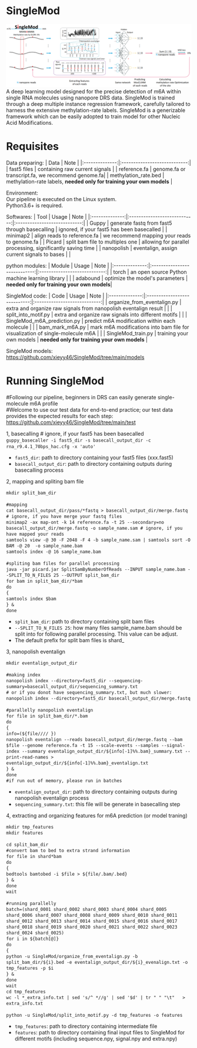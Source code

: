 # SingleMod
![schematic illustration of SingleMod](https://github.com/xieyy46/SingleMod-v1/blob/main/Figures/schematic%20illustration.png)
A deep learning model designed for the precise detection of m6A within single RNA molecules using nanopore DRS data. SingleMod is trained through a deep multiple instance regression framework, carefully tailored to harness the extensive methylation-rate labels. SingleMod is a generizable framework which can be easily adopted to train model for other Nucleic Acid Modifications.
# Requisites
Data preparing:
| Data | Note | 
|:--------------:|:----------------------------:|
| fast5 files |  containing raw current signals |
| reference.fa | genome.fa or transcript.fa, we recommend genome.fa|
| methylation_rate.bed | methylation-rate labels, **needed only for training your own models** |

Environment:   
Our pipeline is executed on the Linux system.      
Python3.6+ is required. 

Softwares:
| Tool | Usage | Note |
|:--------------:|:----------------------------:|:----------------------------:|
| Guppy  | generate fastq from fast5 through basecalling  | ignored, if your fast5 has been basecalled |
| minimap2 | align reads to reference.fa  | we recommend mapping your reads to genome.fa |
| Picard | split bam file to multiples one | allowing for parallel processing, significantly saving time |
| nanopolish | eventalign, assign current signals to bases | |

python modules:
| Module | Usage | Note |
|:--------------:|:----------------------------:|:----------------------------:|
| torch  | an open source Python machine learning library | |
| adabound | optimize the model's parameters | **needed only for training your own models**|

SingleMod code:
| Code | Usage | Note |
|:--------------:|:----------------------------:|:----------------------------:|
| organize_from_eventalign.py  | extra and organize raw signals from nanopolish eventalign result | |
| split_into_motif.py  | extra and organize raw signals into different motifs | |
| SingleMod_m6A_prediction.py  | predict m6A modification within each molecule | |
| bam_mark_m6A.py  | mark m6A modifications into bam file for visualization of single-molecule m6A | |
| SingleMod_train.py | training your own models | **needed only for training your own models** |

SingleMod models: https://github.com/xieyy46/SingleMod/tree/main/models

# Running SingleMod  
#Following our pipeline, beginners in DRS can easily generate single-molecule m6A profile   
#Welcome to use our test data for end-to-end practice; our test data provides the expected results for each step: https://github.com/xieyy46/SingleMod/tree/main/test

1, basecalling # ignore, if your fast5 has been basecalled  
`guppy_basecaller -i fast5_dir -s basecall_output_dir -c rna_r9.4.1_70bps_hac.cfg -x 'auto'`  
* `fast5_dir`: path to directory containing your fast5 files (xxx.fast5) 
* `basecall_output_dir`: path to directory containing outputs during basecalling process

2, mapping and spliting bam file
```
mkdir split_bam_dir

#mapping
cat basecall_output_dir/pass/*fastq > basecall_output_dir/merge.fastq # ignore, if you have merge your fastq files  
minimap2 -ax map-ont -k 14 reference.fa -t 25 --secondary=no basecall_output_dir/merge.fastq -o sample_name.sam # ignore, if you have mapped your reads
samtools view -@ 30 -F 2048 -F 4 -b sample_name.sam | samtools sort -O BAM -@ 20  -o sample_name.bam
samtools index -@ 16 sample_name.bam

#spliting bam files for parallel processing
java -jar picard.jar SplitSamByNumberOfReads --INPUT sample_name.bam --SPLIT_TO_N_FILES 25 --OUTPUT split_bam_dir
for bam in split_bam_dir/*bam
do
{
samtools index $bam
} &
done
```
* `split_bam_dir`: path to directory containing split bam files  
* `--SPLIT_TO_N_FILES 25`: how many files sample_name.bam should be split into for following parallel processing. This value can be adjust.
* The default prefix for split bam files is shard_

3, nanopolish eventalign  
```
mkdir eventalign_output_dir

#making index
nanopolish index --directory=fast5_dir --sequencing-summary=basecall_output_dir/sequencing_summary.txt
# or if you donot have sequencing_summary.txt, but much slower: nanopolish index --directory=fast5_dir basecall_output_dir/merge.fastq

#parallelly nanopolish eventalign 
for file in split_bam_dir/*.bam
do
{
info=(${file//// })
nanopolish eventalign --reads basecall_output_dir/merge.fastq --bam $file --genome reference.fa -t 15 --scale-events --samples --signal-index --summary eventalign_output_dir/${info[-1]%%.bam}_summary.txt --print-read-names > eventalign_output_dir/${info[-1]%%.bam}_eventalign.txt
} &
done
#if run out of memory, please run in batches
```
* `eventalign_output_dir`: path to directory containing outputs during nanopolish eventalign process  
* `sequencing_summary.txt`: this file will be generate in basecalling step

4, extracting and organizing features for m6A prediction (or model traning)
```
mkdir tmp_features  
mkdir features

cd split_bam_dir
#convert bam to bed to extra strand information
for file in shard*bam
do
{
bedtools bamtobed -i $file > ${file/.bam/.bed}
} &
done
wait

#running parallelly
batch=(shard_0001 shard_0002 shard_0003 shard_0004 shard_0005 shard_0006 shard_0007 shard_0008 shard_0009 shard_0010 shard_0011 shard_0012 shard_0013 shard_0014 shard_0015 shard_0016 shard_0017 shard_0018 shard_0019 shard_0020 shard_0021 shard_0022 shard_0023 shard_0024 shard_0025)
for i in ${batch[@]}
do
{
python -u SingleMod/organize_from_eventalign.py -b split_bam_dir/${i}.bed -e eventalign_output_dir/${i}_evenalign.txt -o tmp_features -p $i
} &
done
wait
cd tmp_features
wc -l *_extra_info.txt | sed 's/^ *//g' | sed '$d' | tr " " "\t"   > extra_info.txt

python -u SingleMod/split_into_motif.py -d tmp_features -o features
```
* `tmp_features`: path to directory containing intermediate file 
* `features`: path to directory containing final input files to SingleMod for different motifs (including sequence.npy, signal.npy and extra.npy) 
